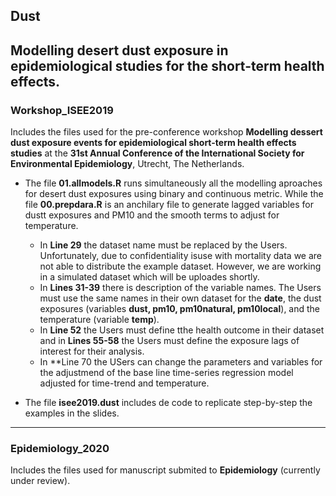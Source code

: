 ## Dust
Modelling desert dust exposure in epidemiological studies for the short-term health effects.
---

### Workshop_ISEE2019 

Includes the files used for the pre-conference workshop **Modelling dessert dust exposure events for epidemiological short-term health effects studies** at the **31st Annual Conference of the International Society for Environmental Epidemiology**, Utrecht, The Netherlands.

* The file **01.allmodels.R** runs simultaneously all the modelling aproaches for desert dust exposures using binary and continuous metric. While the file **00.prepdara.R** is an anchilary file to generate lagged variables for dustt exposures and PM10 and the smooth terms to adjust for temperature.
    * In **Line 29** the dataset name must be replaced by the Users. Unfortunately, due to confidentiality isuse with mortality data we are not able to distribute the example dataset. However, we are working in a simulated dataset which will be uploades shortly.
    * In **Lines 31-39** there is description of the variable names. The Users must use the same names in their own dataset for the **date**, the dust exposures (variables **dust, pm10, pm10natural, pm10local**), and the temperature (variable **temp**). 
    * In **Line 52** the Users must define tthe health outcome in their dataset and in **Lines 55-58** the Users must define the exposure lags of interest for their analysis. 
    * In **Line 70 the USers can change the parameters and variables for the adjustmend of the base line time-series regression model adjusted for time-trend and temperature.

* The file **isee2019.dust** includes de code to replicate step-by-step the examples in the slides.
---

### Epidemiology_2020

Includes the files used for manuscript submited to **Epidemiology** (currently under review).
